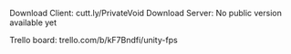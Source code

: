 Download Client: cutt.ly/PrivateVoid
Download Server: No public version available yet

Trello board: 	 trello.com/b/kF7Bndfi/unity-fps